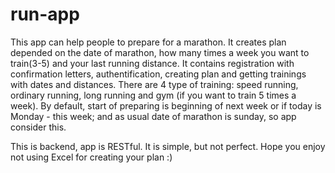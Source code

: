 # run-app
This app can help people to prepare for a marathon. It creates plan depended on the date of marathon, how many times a week you want to train(3-5) and your last running distance.
It contains registration with confirmation letters, authentification, creating plan and getting trainings with dates and distances.
There are 4 type of training: speed running, ordinary running, long running and gym (if you want to train 5 times a week).
By default, start of preparing is beginning of next week or if today is Monday - this week; and as usual date of marathon is sunday, so app consider this.

This is backend, app is RESTful. It is simple, but not perfect. Hope you enjoy not using Excel for creating your plan :)

